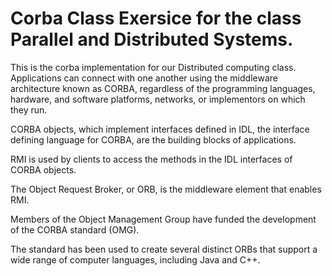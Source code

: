 # Corba Class Exersice for the class Parallel and Distributed Systems.
This is the corba implementation for our Distributed computing class. Applications can connect with one another using the middleware architecture known as CORBA, regardless of the programming languages, hardware, and software platforms, networks, or implementors on which they run.

CORBA objects, which implement interfaces defined in IDL, the interface defining language for CORBA, are the building blocks of applications.

RMI is used by clients to access the methods in the IDL interfaces of CORBA objects.

The Object Request Broker, or ORB, is the middleware element that enables RMI.

Members of the Object Management Group have funded the development of the CORBA standard (OMG).

The standard has been used to create several distinct ORBs that support a wide range of computer languages, including Java and C++.
